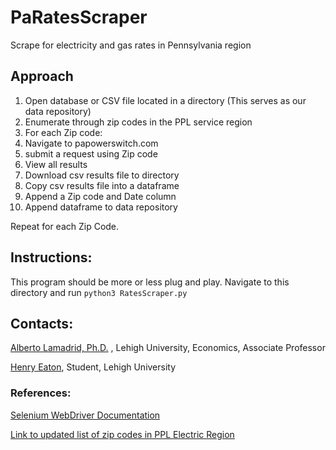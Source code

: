 # PaRatesScraper
Scrape for electricity and gas rates in Pennsylvania region


## Approach 

1. Open database or CSV file located in a directory (This serves as our data repository)
2. Enumerate through zip codes in the PPL service region
3. For each Zip code:
4. Navigate to papowerswitch.com
5. submit a request using Zip code 
6. View all results
7. Download csv results file to directory
8. Copy csv results file into a dataframe
9. Append a Zip code and Date column
10. Append dataframe to data repository

Repeat for each Zip Code.

## Instructions:
This program should be more or less plug and play. Navigate to this directory and run ```python3 RatesScraper.py```


## Contacts:
[Alberto Lamadrid, Ph.D.](https://business.lehigh.edu/directory/alberto-j-lamadrid) ,  Lehigh University, Economics, Associate Professor

[Henry Eaton](hhe223@lehigh.edu), Student, Lehigh University

### References:
[Selenium WebDriver Documentation](https://www.selenium.dev/documentation/webdriver/)

[Link to updated list of zip codes in PPL Electric Region](https://www.pplelectric.com/-/media/PPLElectric/At-Your-Service/Docs/General-Supplier-Reference-Information/PPLServicingArea-Zipcodes.xls)
